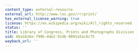 ```yaml
---
content_type: external-resource
external_url: http://www.loc.gov/rr/print/
has_external_license_warning: true
license: https://en.wikipedia.org/wiki/All_rights_reserved
status: ''
title: Library of Congress, Prints and Photographs Division
uid: bba1b16e-799b-4de2-91db-0891a5ac6c75
wayback_url: ''
---
```

